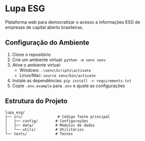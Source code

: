 # Lupa ESG

Plataforma web para democratizar o acesso a informações ESG de empresas de capital aberto brasileiras.

## Configuração do Ambiente

1. Clone o repositório
2. Crie um ambiente virtual: `python -m venv venv`
3. Ative o ambiente virtual:
   - Windows: `.\venv\Scripts\activate`
   - Linux/Mac: `source venv/bin/activate`
4. Instale as dependências: `pip install -r requirements.txt`
5. Copie `.env.example` para `.env` e ajuste as configurações

## Estrutura do Projeto

```plaintext
lupa_esg/
├── src/                # Código fonte principal
│   ├── config/        # Configurações
│   ├── data/          # Módulos de dados
│   └── utils/         # Utilitários
└── tests/             # Testes
```
